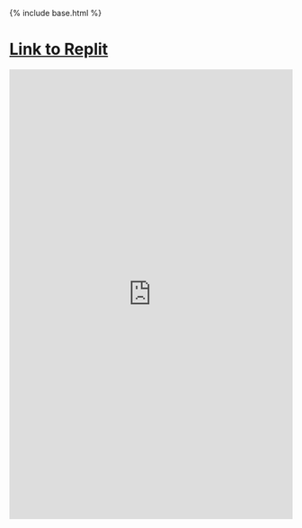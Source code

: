 {% include base.html %}

# [Link to Replit](https://replit.com/@MadCacti/bipbapbopbepbup)

<iframe frameborder="0" width="100%" height="800px" src="https://replit.com/@MadCacti/bipbapbopbepbup?lite=true#README%22%3E">

## Week 0
### Learning how menus work and are built in terminal.
```
def menu():
    title = "menu" + banner 
    menu_list = main_menu.copy()
    menu_list.append(["patterns", submenu])
    buildMenu(title, menu_list)


```
## Week 1
### Learned how to create datalists and print them 3 different ways.

```
InfoDb = []

InfoDb.append({  
               "Name": "Raiden Tung",  
               "Birthday": "January 15",  
               "Classes Taking":["US History", "AM Lit", "AP Physics", "AP Stats", "AP CSP"]  
              })  

InfoDb.append({  
               "Name": "Audrey Zeng",  
               "Birth": "July 22",  
               "Classes Taking":["AP Studio Art","APEL","APUSH","AP Stats", "AP Bio"] 
              })

InfoDb.append({  
               "Name": "Jeffrey Lee",  
               "Birth": "December 27",  
               "Classes Taking":["AP Physics","AP Calc BC", "US History", "AM Lit", "AP Music Theory"] 
              })

InfoDb.append({  
               "Name": "Muhan Wei",  
               "Birth": "February 22",  
               "Classes Taking":["US History","Racquet Sports","Pre-Calc","AP Physics", "Offroll"] 
              })
```
```
def for_loop():
  for i in range(len(InfoDb)):
    print(InfoDb[i])

def while_loop(i=0):
  while i < len(InfoDb):
    print(InfoDb[i])
    i += 1

def recursive_loop(i=0):
  if i < len(InfoDb):
    print(InfoDb[i])
    recursive_loop(i+1)
```